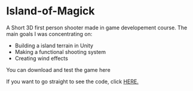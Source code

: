 # Island-of-Magick

A Short 3D first person shooter made in game developement course. The main goals I was concentrating on:

* Building a island terrain in Unity
* Making a functional shooting system
* Creating wind effects

You can download and test the game here

If you want to go straight to see the code, click [HERE.](Island%20of%20Magick/Assets/Scripts)
